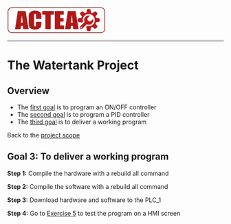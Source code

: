 
![ACTEA](../Logo_ACTEA_2.jpg)
_____________________________________
# The Watertank Project
## Overview
-   The [first goal](Ex04/Subchapter04_1.md) is to program an ON/OFF controller
-   The [second goal](Ex04/Subchapter04_2.md) is to program a PID controller
-   The [third goal](Ex04/Subchapter04_3.md) is to deliver a working program

Back to the [project scope](Ex04/Subchapter04.md)

## Goal 3: To deliver a working program

**Step 1:** Compile the hardware with a rebuild all command

**Step 2:** Compile the software with a rebuild all command

**Step 3:** Download hardware and software to the PLC_1

**Step 4:** Go to [Exercise 5](Ex05/Subchapter03.md) to test the program on a HMI screen
